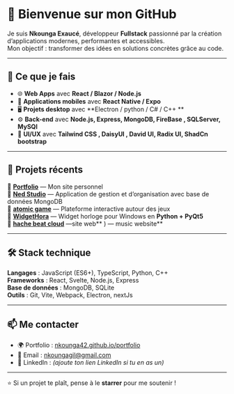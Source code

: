 
# 👋 Bienvenue sur mon GitHub

Je suis **Nkounga Exaucé**, développeur **Fullstack** passionné par la création d’applications modernes, performantes et accessibles.  
Mon objectif : transformer des idées en solutions concrètes grâce au code.

---

## 🚀 Ce que je fais
- 🌐 **Web Apps** avec **React / Blazor / Node.js**
- 📱 **Applications mobiles** avec **React Native / Expo**
- 🖥️ **Projets desktop** avec **Electron / python / C# / C++ **
- ⚙️ **Back-end** avec **Node.js, Express, MongoDB, FireBase , SQLServer, MySQl**
- 🎨 **UI/UX** avec **Tailwind CSS , DaisyUI , David UI, Radix UI, ShadCn bootstrap**

---

## 📂 Projets récents
🔹 [**Portfolio**](https://nkounga42.github.io/portfolio) — Mon site personnel  
🔹 [**Ned Studio**](https://github.com/Nkounga42/Ned-studio) — Application de gestion et d’organisation avec base de données MongoDB  
🔹 [**atomic game**](https://atomicgame.vercel.app/) — Plateforme interactive autour des jeux   
🔹 [**WidgetHora**](https://github.com/Nkounga42/PYTHON-PROJECT) — Widget horloge pour Windows en **Python + PyQt5**  
🔹 [**hache beat cloud**](https://hache-beat-cloud.vercel.app/) —site web**  ) — music website**  
 
---

## 🛠️ Stack technique
**Langages** : JavaScript (ES6+), TypeScript, Python, C++  
**Frameworks** : React, Svelte, Node.js, Express  
**Base de données** : MongoDB, SQLite  
**Outils** : Git, Vite, Webpack, Electron, nextJs  

---

## 📫 Me contacter
- 🌍 Portfolio : [nkounga42.github.io/portfolio](https://nkounga42.github.io/portfolio)
- 📧 Email : nkoungagil@gmail.com
- 💼 LinkedIn : *(ajoute ton lien LinkedIn si tu en as un)*

---

⭐ Si un projet te plaît, pense à le **starrer** pour me soutenir !

